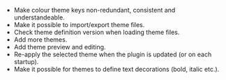* Make colour theme keys non-redundant, consistent and understandeable.
* Make it possible to import/export theme files.
* Check theme definition version when loading theme files.
* Add more themes.
* Add theme preview and editing.
* Re-apply the selected theme when the plugin is updated (or on each startup).
* Make it possible for themes to define text decorations (bold, italic etc.).
